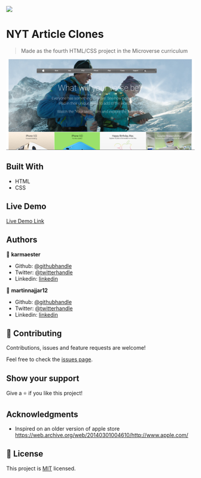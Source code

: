![](https://img.shields.io/badge/Microverse-blueviolet)

# NYT Article Clones

> Made as the fourth HTML/CSS project in the Microverse curriculum


![screenshot](./screenshot.png)


## Built With

- HTML
- CSS

## Live Demo

[Live Demo Link](https://karmaester.github.io/Apple-Cloned/.)

## Authors

👤 **karmaester**

- Github: [@githubhandle](https://github.com/karmaester)
- Twitter: [@twitterhandle](https://twitter.com/karmaendlich)
- Linkedin: [linkedin](https://www.linkedin.com/in/khristian-rojas/)

👤 **martinnajjar12**

- Github: [@githubhandle](https://github.com/martinnajjar12)
- Twitter: [@twitterhandle](https://twitter.com/martin_najjar)
- Linkedin: [linkedin](https://www.linkedin.com/in/martin-najjar-174948198/)

## 🤝 Contributing

Contributions, issues and feature requests are welcome!

Feel free to check the [issues page](https://github.com/karmaester/Apple-Cloned/issues).

## Show your support

Give a ⭐️ if you like this project!

## Acknowledgments

- Inspired on an older version of apple store
https://web.archive.org/web/20140301004610/http://www.apple.com/
## 📝 License

This project is [MIT](lic.url) licensed.
